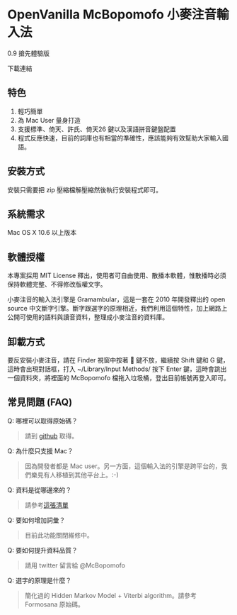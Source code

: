 # OpenVanilla McBopomofo 小麥注音輸入法

0.9 搶先體驗版

下載連結 

## 特色

1.  輕巧簡單
2.  為 Mac User 量身打造
3.  支援標準、倚天、許氏、倚天26 鍵以及漢語拼音鍵盤配置
4.  程式反應快速，目前的詞庫也有相當的準確性，應該能夠有效幫助大家輸入國語。

## 安裝方式

安裝只需要把 zip 壓縮檔解壓縮然後執行安裝程式即可。

## 系統需求

Mac OS X 10.6 以上版本

## 軟體授權

本專案採用 MIT License 釋出，使用者可自由使用、散播本軟體，惟散播時必須保持軟體完整、不得修改版權文字。

小麥注音的輸入法引擎是 Gramambular，這是一套在 2010 年開發釋出的 open source 中文斷字引擎。斷字跟選字的原理相近，我們利用這個特性，加上網路上公開可使用的語料與讀音資料，整理成小麥注音的資料庫。

## 卸載方式

要反安裝小麥注音，請在 Finder 視窗中按著  鍵不放，繼續按 Shift 鍵和 G 鍵，這時會出現對話框，打入 ~/Library/Input Methods/ 按下 Enter 鍵，這時會跳出一個資料夾，將裡面的 McBopomofo 檔拖入垃圾桶，登出目前帳號再登入即可。

## 常見問題 (FAQ)

Q: 哪裡可以取得原始碼？

> 請到 [github](https://github.com/mjhsieh/McBopomofo) 取得。

Q: 為什麼只支援 Mac？

> 因為開發者都是 Mac user。另一方面，這個輸入法的引擎是跨平台的，我們樂見有人移植到其他平台上。:-)

Q: 資料是從哪邊來的？
    
> 請參考[這張清單](textpool.html)

Q: 要如何增加詞彙？

> 目前此功能關閉維修中。

Q: 要如何提升資料品質？

> 請用 twitter 留言給 @McBopomofo

Q: 選字的原理是什麼？

> 簡化過的 Hidden Markov Model + Viterbi algorithm。請參考 Formosana 原始碼。
